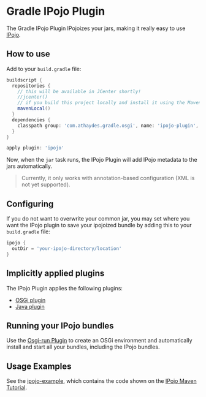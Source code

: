 # Gradle IPojo Plugin

The Gradle IPojo Plugin IPojoizes your jars, making it really easy to use [IPojo](http://felix.apache.org/documentation/subprojects/apache-felix-ipojo.html).

## How to use

Add to your ``build.gradle`` file:

```groovy
buildscript {
  repositories {
    // this will be available in JCenter shortly!
    //jcenter() 
    // if you build this project locally and install it using the Maven plugin
    mavenLocal()
  }
  dependencies {
    classpath group: 'com.athaydes.gradle.osgi', name: 'ipojo-plugin', version: '1.0-SNAPSHOT'
  }
}

apply plugin: 'ipojo'
```

Now, when the ``jar`` task runs, the IPojo Plugin will add IPojo metadata to the jars automatically.


> Currently, it only works with annotation-based configuration (XML is not yet supported).


## Configuring

If you do not want to overwrite your common jar, you may set where you want the IPojo plugin
to save your ipojoized bundle by adding this to your ``build.gradle`` file:

```groovy
ipojo {
  outDir = 'your-ipojo-directory/location'
}
```

## Implicitly applied plugins

The IPojo Plugin applies the following plugins:

  * [OSGi plugin](http://www.gradle.org/docs/current/userguide/osgi_plugin.html)
  * [Java plugin](http://www.gradle.org/docs/current/userguide/tutorial_java_projects.html)
  
## Running your IPojo bundles

Use the [Osgi-run Plugin](https://github.com/renatoathaydes/osgi-run) to create an OSGi environment and automatically install and start all your bundles,
including the IPojo bundles.

## Usage Examples

See the [ipojo-example](https://github.com/renatoathaydes/osgi-run/tree/master/osgi-run-test/ipojo-example),
which contains the code shown on the [IPojo Maven Tutorial](http://felix.apache.org/documentation/subprojects/apache-felix-ipojo/apache-felix-ipojo-gettingstarted/ipojo-hello-word-maven-based-tutorial.html).

